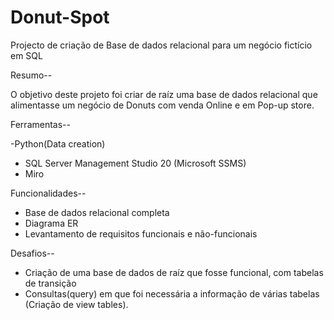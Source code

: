 # Donut-Spot
Projecto de criação de Base de dados relacional para um negócio fictício em SQL

Resumo--

O objetivo deste projeto foi criar de raíz uma base de dados relacional que alimentasse um negócio de Donuts com venda Online e em Pop-up store.

Ferramentas--

-Python(Data creation)
- SQL Server Management Studio 20 (Microsoft SSMS)
- Miro

Funcionalidades--

- Base de dados relacional completa
- Diagrama ER
- Levantamento de requisitos funcionais e não-funcionais

Desafios--

- Criação de uma base de dados de raíz que fosse funcional, com tabelas de transição
- Consultas(query) em que foi necessária a informação de várias tabelas (Criação de view tables).




